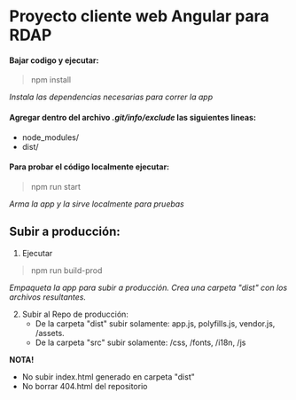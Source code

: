 # Proyecto cliente web Angular para RDAP

#### Bajar codigo y ejecutar:
>npm install

*Instala las dependencias necesarias para correr la app*

#### Agregar dentro del archivo *.git/info/exclude* las siguientes lineas:
  - node_modules/
  - dist/


#### Para probar el código localmente ejecutar:
>npm run start

*Arma la app y la sirve localmente para pruebas*

## Subir a producción:
1. Ejecutar
>npm run build-prod

*Empaqueta la app para subir a producción. Crea una carpeta "dist" con los archivos resultantes.*

2. Subir al Repo de producción:
    - De la carpeta "dist" subir solamente: app.js, polyfills.js, vendor.js, /assets.
    - De la carpeta "src" subir solamente:  /css, /fonts, /i18n, /js


**NOTA!**
- No subir index.html generado en carpeta "dist"
- No borrar 404.html del repositorio
